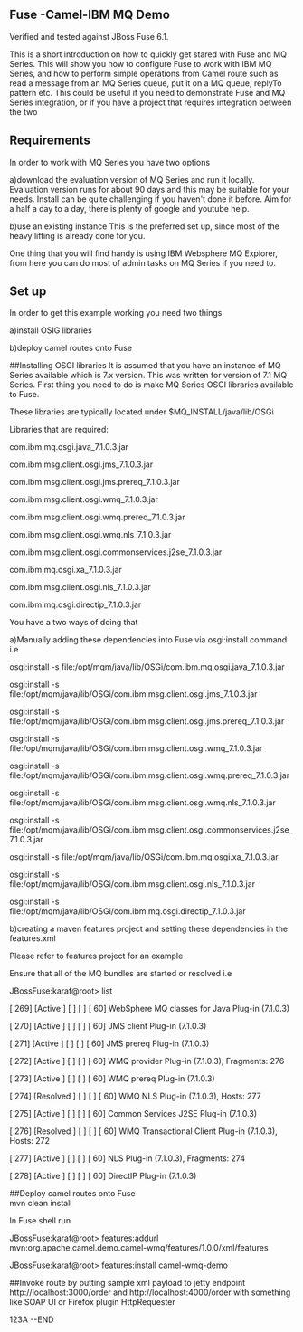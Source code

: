 ## Fuse -Camel-IBM MQ Demo

Verified and tested against JBoss Fuse 6.1.

This is a short introduction on how to quickly get stared with Fuse and MQ Series. This will show you how to configure Fuse to work with IBM MQ Series, and how to perform simple operations from Camel route such as read a message from an MQ Series queue, put it on a MQ queue, replyTo pattern etc. This could be useful if you need to demonstrate Fuse and MQ Series integration, or if you have a project that requires integration between the two



## Requirements

In order to work with MQ Series you have two options

a)download the evaluation version of MQ Series and run it locally. Evaluation version runs for about 90 days and this may be suitable for your needs. Install can be quite challenging if you haven't done it before. Aim for a half a day to a day, there is plenty of google and youtube help.

b)use an existing instance This is the preferred set up, since most of the heavy lifting is already done for you.

One thing that you will find handy is using IBM Websphere MQ Explorer, from here you can do most of admin tasks on MQ Series if you need to.




## Set up
In order to get this example working you need two things

a)install OSIG libraries

b)deploy camel routes onto Fuse

##Installing OSGI libraries
It is assumed that you have an instance of MQ Series available which is 7.x version. This was written for version of 7.1 MQ Series.
First thing you need to do is make MQ Series OSGI libraries available to Fuse.

These libraries are typically located under $MQ_INSTALL/java/lib/OSGi

 
Libraries that are required:

com.ibm.mq.osgi.java_7.1.0.3.jar

com.ibm.msg.client.osgi.jms_7.1.0.3.jar

com.ibm.msg.client.osgi.jms.prereq_7.1.0.3.jar

com.ibm.msg.client.osgi.wmq_7.1.0.3.jar

com.ibm.msg.client.osgi.wmq.prereq_7.1.0.3.jar

com.ibm.msg.client.osgi.wmq.nls_7.1.0.3.jar

com.ibm.msg.client.osgi.commonservices.j2se_7.1.0.3.jar

com.ibm.mq.osgi.xa_7.1.0.3.jar

com.ibm.msg.client.osgi.nls_7.1.0.3.jar

com.ibm.mq.osgi.directip_7.1.0.3.jar


You have a two ways of doing that

a)Manually adding these dependencies into Fuse via osgi:install command i.e

osgi:install -s file:/opt/mqm/java/lib/OSGi/com.ibm.mq.osgi.java_7.1.0.3.jar

osgi:install -s file:/opt/mqm/java/lib/OSGi/com.ibm.msg.client.osgi.jms_7.1.0.3.jar

osgi:install -s file:/opt/mqm/java/lib/OSGi/com.ibm.msg.client.osgi.jms.prereq_7.1.0.3.jar

osgi:install -s file:/opt/mqm/java/lib/OSGi/com.ibm.msg.client.osgi.wmq_7.1.0.3.jar

osgi:install -s file:/opt/mqm/java/lib/OSGi/com.ibm.msg.client.osgi.wmq.prereq_7.1.0.3.jar

osgi:install -s file:/opt/mqm/java/lib/OSGi/com.ibm.msg.client.osgi.wmq.nls_7.1.0.3.jar

osgi:install -s file:/opt/mqm/java/lib/OSGi/com.ibm.msg.client.osgi.commonservices.j2se_7.1.0.3.jar

osgi:install -s file:/opt/mqm/java/lib/OSGi/com.ibm.mq.osgi.xa_7.1.0.3.jar

osgi:install -s file:/opt/mqm/java/lib/OSGi/com.ibm.msg.client.osgi.nls_7.1.0.3.jar

osgi:install -s file:/opt/mqm/java/lib/OSGi/com.ibm.mq.osgi.directip_7.1.0.3.jar

 

b)creating a maven features project and setting these dependencies in the features.xml

Please refer to features project for an example
 

Ensure that all of the MQ bundles are started or resolved i.e

JBossFuse:karaf@root> list

 
[ 269] [Active	] [      	] [ 	] [   60] WebSphere MQ classes for Java Plug-in (7.1.0.3)

[ 270] [Active	] [      	] [ 	] [   60] JMS client Plug-in (7.1.0.3)

[ 271] [Active	] [      	] [ 	] [   60] JMS prereq Plug-in (7.1.0.3)

[ 272] [Active	] [      	] [ 	] [   60] WMQ provider Plug-in (7.1.0.3), Fragments: 276

[ 273] [Active	] [      	] [ 	] [   60] WMQ prereq Plug-in (7.1.0.3)

[ 274] [Resolved   ] [      	] [ 	] [   60] WMQ NLS Plug-in (7.1.0.3), Hosts: 277

[ 275] [Active	] [      	] [ 	] [   60] Common Services J2SE Plug-in (7.1.0.3)

[ 276] [Resolved   ] [      	] [ 	] [   60] WMQ Transactional Client Plug-in (7.1.0.3), Hosts: 272

[ 277] [Active	] [      	] [ 	] [   60] NLS Plug-in (7.1.0.3), Fragments: 274

[ 278] [Active	] [      	] [ 	] [   60] DirectIP Plug-in (7.1.0.3)

 

##Deploy camel routes onto Fuse  
mvn clean install

In Fuse shell run

JBossFuse:karaf@root> features:addurl mvn:org.apache.camel.demo.camel-wmq/features/1.0.0/xml/features

JBossFuse:karaf@root> features:install camel-wmq-demo

##Invoke route 
by putting sample xml payload to jetty endpoint http://localhost:3000/order and http://localhost:4000/order
with something like SOAP UI or Firefox plugin HttpRequester

<?xml version="1.0" encoding="UTF-8"><Customer><id>123</id><name>A</name></Customer>

--END

